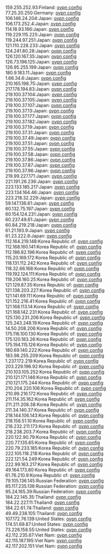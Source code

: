 159.255.252.93:Finland: [ovpn config](vpn/159_255_252_93.ovpn)  
77.25.20.250:Germany: [ovpn config](vpn/77_25_20_250.ovpn)  
106.146.24.204:Japan: [ovpn config](vpn/106_146_24_204.ovpn)  
106.173.252.4:Japan: [ovpn config](vpn/106_173_252_4.ovpn)  
114.18.93.166:Japan: [ovpn config](vpn/114_18_93_166.ovpn)  
119.229.115.225:Japan: [ovpn config](vpn/119_229_115_225.ovpn)  
119.244.97.251:Japan: [ovpn config](vpn/119_244_97_251.ovpn)  
121.110.228.233:Japan: [ovpn config](vpn/121_110_228_233.ovpn)  
124.241.80.28:Japan: [ovpn config](vpn/124_241_80_28.ovpn)  
126.120.167.35:Japan: [ovpn config](vpn/126_120_167_35.ovpn)  
126.73.196.125:Japan: [ovpn config](vpn/126_73_196_125.ovpn)  
126.95.255.199:Japan: [ovpn config](vpn/126_95_255_199.ovpn)  
180.9.183.11:Japan: [ovpn config](vpn/180_9_183_11.ovpn)  
1.66.34.6:Japan: [ovpn config](vpn/1_66_34_6.ovpn)  
210.165.198.75:Japan: [ovpn config](vpn/210_165_198_75.ovpn)  
217.178.194.83:Japan: [ovpn config](vpn/217_178_194_83.ovpn)  
219.100.37.104:Japan: [ovpn config](vpn/219_100_37_104.ovpn)  
219.100.37.105:Japan: [ovpn config](vpn/219_100_37_105.ovpn)  
219.100.37.107:Japan: [ovpn config](vpn/219_100_37_107.ovpn)  
219.100.37.13:Japan: [ovpn config](vpn/219_100_37_13.ovpn)  
219.100.37.177:Japan: [ovpn config](vpn/219_100_37_177.ovpn)  
219.100.37.182:Japan: [ovpn config](vpn/219_100_37_182.ovpn)  
219.100.37.19:Japan: [ovpn config](vpn/219_100_37_19.ovpn)  
219.100.37.31:Japan: [ovpn config](vpn/219_100_37_31.ovpn)  
219.100.37.49:Japan: [ovpn config](vpn/219_100_37_49.ovpn)  
219.100.37.51:Japan: [ovpn config](vpn/219_100_37_51.ovpn)  
219.100.37.55:Japan: [ovpn config](vpn/219_100_37_55.ovpn)  
219.100.37.58:Japan: [ovpn config](vpn/219_100_37_58.ovpn)  
219.100.37.86:Japan: [ovpn config](vpn/219_100_37_86.ovpn)  
219.100.37.87:Japan: [ovpn config](vpn/219_100_37_87.ovpn)  
219.100.37.96:Japan: [ovpn config](vpn/219_100_37_96.ovpn)  
219.99.227.171:Japan: [ovpn config](vpn/219_99_227_171.ovpn)  
221.191.26.236:Japan: [ovpn config](vpn/221_191_26_236.ovpn)  
223.133.185.217:Japan: [ovpn config](vpn/223_133_185_217.ovpn)  
223.134.164.46:Japan: [ovpn config](vpn/223_134_164_46.ovpn)  
223.218.32.229:Japan: [ovpn config](vpn/223_218_32_229.ovpn)  
59.147.136.61:Japan: [ovpn config](vpn/59_147_136_61.ovpn)  
60.132.75.197:Japan: [ovpn config](vpn/60_132_75_197.ovpn)  
60.154.124.231:Japan: [ovpn config](vpn/60_154_124_231.ovpn)  
60.237.49.61:Japan: [ovpn config](vpn/60_237_49_61.ovpn)  
60.84.219.218:Japan: [ovpn config](vpn/60_84_219_218.ovpn)  
61.21.193.9:Japan: [ovpn config](vpn/61_21_193_9.ovpn)  
61.23.222.8:Japan: [ovpn config](vpn/61_23_222_8.ovpn)  
112.164.219.148:Korea Republic of: [ovpn config](vpn/112_164_219_148.ovpn)  
112.168.160.141:Korea Republic of: [ovpn config](vpn/112_168_160_141.ovpn)  
112.186.82.196:Korea Republic of: [ovpn config](vpn/112_186_82_196.ovpn)  
115.20.169.172:Korea Republic of: [ovpn config](vpn/115_20_169_172.ovpn)  
118.131.112.242:Korea Republic of: [ovpn config](vpn/118_131_112_242.ovpn)  
118.32.66.168:Korea Republic of: [ovpn config](vpn/118_32_66_168.ovpn)  
119.192.124.111:Korea Republic of: [ovpn config](vpn/119_192_124_111.ovpn)  
119.206.160.25:Korea Republic of: [ovpn config](vpn/119_206_160_25.ovpn)  
121.129.87.35:Korea Republic of: [ovpn config](vpn/121_129_87_35.ovpn)  
121.138.203.227:Korea Republic of: [ovpn config](vpn/121_138_203_227.ovpn)  
121.141.69.111:Korea Republic of: [ovpn config](vpn/121_141_69_111.ovpn)  
121.152.216.41:Korea Republic of: [ovpn config](vpn/121_152_216_41.ovpn)  
121.168.113.14:Korea Republic of: [ovpn config](vpn/121_168_113_14.ovpn)  
121.168.142.231:Korea Republic of: [ovpn config](vpn/121_168_142_231.ovpn)  
125.130.231.206:Korea Republic of: [ovpn config](vpn/125_130_231_206.ovpn)  
125.243.248.19:Korea Republic of: [ovpn config](vpn/125_243_248_19.ovpn)  
14.50.208.206:Korea Republic of: [ovpn config](vpn/14_50_208_206.ovpn)  
175.116.100.130:Korea Republic of: [ovpn config](vpn/175_116_100_130.ovpn)  
175.120.183.26:Korea Republic of: [ovpn config](vpn/175_120_183_26.ovpn)  
175.194.115.126:Korea Republic of: [ovpn config](vpn/175_194_115_126.ovpn)  
180.69.140.222:Korea Republic of: [ovpn config](vpn/180_69_140_222.ovpn)  
183.98.255.209:Korea Republic of: [ovpn config](vpn/183_98_255_209.ovpn)  
1.237.172.219:Korea Republic of: [ovpn config](vpn/1_237_172_219.ovpn)  
203.229.196.92:Korea Republic of: [ovpn config](vpn/203_229_196_92.ovpn)  
210.103.105.252:Korea Republic of: [ovpn config](vpn/210_103_105_252.ovpn)  
210.121.171.146:Korea Republic of: [ovpn config](vpn/210_121_171_146.ovpn)  
210.121.175.244:Korea Republic of: [ovpn config](vpn/210_121_175_244.ovpn)  
210.204.220.106:Korea Republic of: [ovpn config](vpn/210_204_220_106.ovpn)  
210.99.216.172:Korea Republic of: [ovpn config](vpn/210_99_216_172.ovpn)  
211.114.35.162:Korea Republic of: [ovpn config](vpn/211_114_35_162.ovpn)  
211.211.208.38:Korea Republic of: [ovpn config](vpn/211_211_208_38.ovpn)  
211.34.140.37:Korea Republic of: [ovpn config](vpn/211_34_140_37.ovpn)  
218.144.106.143:Korea Republic of: [ovpn config](vpn/218_144_106_143.ovpn)  
218.158.51.10:Korea Republic of: [ovpn config](vpn/218_158_51_10.ovpn)  
218.232.211.173:Korea Republic of: [ovpn config](vpn/218_232_211_173.ovpn)  
218.238.203.7:Korea Republic of: [ovpn config](vpn/218_238_203_7.ovpn)  
220.122.90.79:Korea Republic of: [ovpn config](vpn/220_122_90_79.ovpn)  
220.77.135.65:Korea Republic of: [ovpn config](vpn/220_77_135_65.ovpn)  
220.79.233.185:Korea Republic of: [ovpn config](vpn/220_79_233_185.ovpn)  
222.105.118.218:Korea Republic of: [ovpn config](vpn/222_105_118_218.ovpn)  
222.121.54.249:Korea Republic of: [ovpn config](vpn/222_121_54_249.ovpn)  
222.99.163.217:Korea Republic of: [ovpn config](vpn/222_99_163_217.ovpn)  
49.164.173.80:Korea Republic of: [ovpn config](vpn/49_164_173_80.ovpn)  
61.76.210.9:Korea Republic of: [ovpn config](vpn/61_76_210_9.ovpn)  
79.105.136.145:Russian Federation: [ovpn config](vpn/79_105_136_145.ovpn)  
85.117.235.136:Russian Federation: [ovpn config](vpn/85_117_235_136.ovpn)  
95.24.165.39:Russian Federation: [ovpn config](vpn/95_24_165_39.ovpn)  
184.22.145.35:Thailand: [ovpn config](vpn/184_22_145_35.ovpn)  
184.22.227.11:Thailand: [ovpn config](vpn/184_22_227_11.ovpn)  
184.22.61.74:Thailand: [ovpn config](vpn/184_22_61_74.ovpn)  
49.49.238.105:Thailand: [ovpn config](vpn/49_49_238_105.ovpn)  
107.172.76.139:United States: [ovpn config](vpn/107_172_76_139.ovpn)  
174.51.69.87:United States: [ovpn config](vpn/174_51_69_87.ovpn)  
73.226.158.55:United States: [ovpn config](vpn/73_226_158_55.ovpn)  
42.112.235.67:Viet Nam: [ovpn config](vpn/42_112_235_67.ovpn)  
42.115.187.195:Viet Nam: [ovpn config](vpn/42_115_187_195.ovpn)  
42.117.202.151:Viet Nam: [ovpn config](vpn/42_117_202_151.ovpn)  
